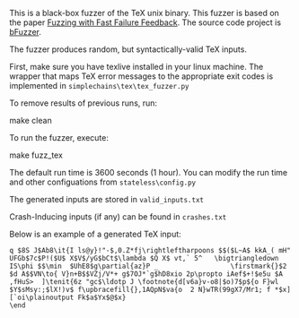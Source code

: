 This is a black-box fuzzer of the TeX unix binary.
This fuzzer is based on the paper [Fuzzing with Fast Failure Feedback](https://arxiv.org/pdf/2012.13516.pdf).
The source code project is [bFuzzer](https://github.com/vrthra/bFuzzer).

The fuzzer produces random, but syntactically-valid TeX inputs. 

First, make sure you have texlive installed in your linux machine. The wrapper that maps TeX error messages to the appropriate exit codes is implemented in `simplechains\tex\tex_fuzzer.py`

To remove results of previous runs, run:

  make clean

To run the fuzzer, execute:

  make fuzz_tex

The default run time is 3600 seconds (1 hour). You can modify the run time and other configuations from `stateless\config.py`

The generated inputs are stored in `valid_inputs.txt`

Crash-Inducing inputs (if any) can be found in `crashes.txt`

Below is an example of a generated TeX input:


``` 
q $8S J$Ab8\it{I ls@y}!"-$,0.Z*fj\rightleftharpoons $$($L~A$ kkA_( mH"  UFGb$7c$P!($U$ X$V$/yG$bCt$\lambda $Q X$ vt,` 5^   \bigtriangledown IS\phi $$\min  $UhE8$g\partial{az}P _                  \firstmark{}$2 $d A$$VN\to{ V}n+B$$VZj/V*+ g$7OJ*`g$hD8xio 2p\propto iAef$+!$e5u $A ,fHuS>  ]\tenit{6z "gc$\ldotp J \footnote{d[v6a}v-o8|$o)7$p${o F}wl $Y$sMsy:;$lX!)v$ f\upbracefill{},1AQpN$va{o  2 N}wTR(99gX7/Mr1; f *$x][`oi\plainoutput Fk$a$Yx$@$x}
\end
``` 
